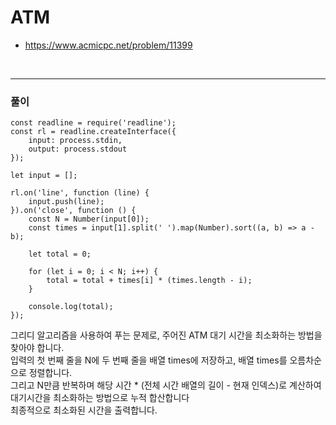 # ATM
- https://www.acmicpc.net/problem/11399
<br>

---
### 풀이
```
const readline = require('readline');
const rl = readline.createInterface({
    input: process.stdin,
    output: process.stdout
});

let input = [];

rl.on('line', function (line) {
    input.push(line);
}).on('close', function () {
    const N = Number(input[0]);
    const times = input[1].split(' ').map(Number).sort((a, b) => a - b);

    let total = 0;

    for (let i = 0; i < N; i++) {
        total = total + times[i] * (times.length - i);
    }

    console.log(total);
});
```
그리디 알고리즘을 사용하여 푸는 문제로, 주어진 ATM 대기 시간을 최소화하는 방법을 찾아야 합니다.<br>
입력의 첫 번째 줄을 N에 두 번째 줄을 배열 times에 저장하고, 배열 times를 오름차순으로 정렬합니다.<br>
그리고 N만큼 반복하며 해당 시간 * (전체 시간 배열의 길이 - 현재 인덱스)로 계산하여 대기시간을 최소화하는 방법으로 누적 합산합니다<br>
최종적으로 최소화된 시간을 출력합니다.